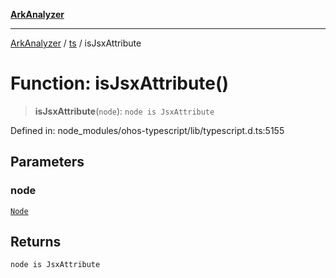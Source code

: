 [**ArkAnalyzer**](../../../../README.md)

***

[ArkAnalyzer](../../../../globals.md) / [ts](../README.md) / isJsxAttribute

# Function: isJsxAttribute()

> **isJsxAttribute**(`node`): `node is JsxAttribute`

Defined in: node\_modules/ohos-typescript/lib/typescript.d.ts:5155

## Parameters

### node

[`Node`](../interfaces/Node.md)

## Returns

`node is JsxAttribute`
